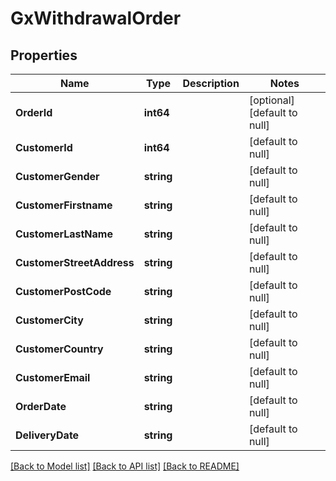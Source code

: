 # GxWithdrawalOrder

## Properties
Name | Type | Description | Notes
------------ | ------------- | ------------- | -------------
**OrderId** | **int64** |  | [optional] [default to null]
**CustomerId** | **int64** |  | [default to null]
**CustomerGender** | **string** |  | [default to null]
**CustomerFirstname** | **string** |  | [default to null]
**CustomerLastName** | **string** |  | [default to null]
**CustomerStreetAddress** | **string** |  | [default to null]
**CustomerPostCode** | **string** |  | [default to null]
**CustomerCity** | **string** |  | [default to null]
**CustomerCountry** | **string** |  | [default to null]
**CustomerEmail** | **string** |  | [default to null]
**OrderDate** | **string** |  | [default to null]
**DeliveryDate** | **string** |  | [default to null]

[[Back to Model list]](../README.md#documentation-for-models) [[Back to API list]](../README.md#documentation-for-api-endpoints) [[Back to README]](../README.md)

